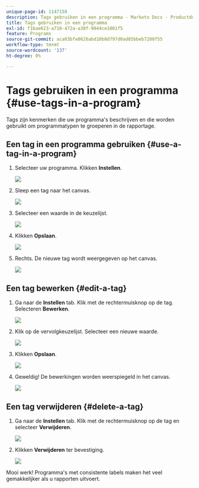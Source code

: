 ```yaml
---
unique-page-id: 1147150
description: Tags gebruiken in een programma - Marketo Docs - Productdocumentatie
title: Tags gebruiken in een programma
exl-id: f1bae623-a710-472a-a30f-9044ce1001f5
feature: Programs
source-git-commit: aca03bfe0626abd18b8d797d0ad85bbeb7280f55
workflow-type: tm+mt
source-wordcount: '137'
ht-degree: 0%

---
```


# Tags gebruiken in een programma {#use-tags-in-a-program}

Tags zijn kenmerken die uw programma&#39;s beschrijven en die worden gebruikt om programmatypen te groeperen in de rapportage.

## Een tag in een programma gebruiken {#use-a-tag-in-a-program}

1. Selecteer uw programma. Klikken **Instellen**.

   ![](assets/use-tags-in-a-program-1.png)

1. Sleep een tag naar het canvas.

   ![](assets/use-tags-in-a-program-2.png)

1. Selecteer een waarde in de keuzelijst.

   ![](assets/use-tags-in-a-program-3.png)

1. Klikken **Opslaan**.

   ![](assets/use-tags-in-a-program-4.png)

1. Rechts. De nieuwe tag wordt weergegeven op het canvas.

   ![](assets/use-tags-in-a-program-5.png)

## Een tag bewerken {#edit-a-tag}

1. Ga naar de **Instellen** tab. Klik met de rechtermuisknop op de tag. Selecteren **Bewerken**.

   ![](assets/use-tags-in-a-program-6.png)

1. Klik op de vervolgkeuzelijst. Selecteer een nieuwe waarde.

   ![](assets/use-tags-in-a-program-7.png)

1. Klikken **Opslaan**.

   ![](assets/use-tags-in-a-program-8.png)

1. Geweldig! De bewerkingen worden weerspiegeld in het canvas.

   ![](assets/use-tags-in-a-program-9.png)

## Een tag verwijderen  {#delete-a-tag}

1. Ga naar de **Instellen** tab. Klik met de rechtermuisknop op de tag en selecteer **Verwijderen**.

   ![](assets/use-tags-in-a-program-10.png)

1. Klikken **Verwijderen** ter bevestiging.

   ![](assets/use-tags-in-a-program-11.png)

Mooi werk! Programma&#39;s met consistente labels maken het veel gemakkelijker als u rapporten uitvoert.

